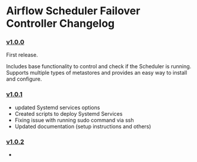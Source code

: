 # Airflow Scheduler Failover Controller Changelog

### [v1.0.0](https://github.com/teamclairvoyant/airflow-scheduler-failover-controller/tree/v1.0.0)

First release.

Includes base functionality to control and check if the Scheduler is running. Supports multiple types of metastores and provides an easy way to install and configure.

### [v1.0.1](https://github.com/teamclairvoyant/airflow-scheduler-failover-controller/tree/v1.0.1)

* updated Systemd services options
* Created scripts to deploy Systemd Services
* Fixing issue with running sudo command via ssh
* Updated documentation (setup instructions and others)

### [v1.0.2](https://github.com/teamclairvoyant/airflow-scheduler-failover-controller/tree/v1.0.2)

*
